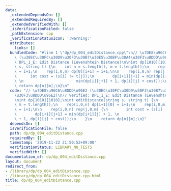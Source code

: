 ```yaml
---
data:
  _extendedDependsOn: []
  _extendedRequiredBy: []
  _extendedVerifiedWith: []
  _isVerificationFailed: false
  _pathExtension: cpp
  _verificationStatusIcon: ':warning:'
  attributes:
    links: []
  bundledCode: "#line 1 \"dp/dp_004_editDistance.cpp\"\n// \u7DE8\u96C6\u8DDD\u96E2\
    \ (\u30EC\u30FC\u30D9\u30F3\u30B7\u30E5\u30BF\u30A4\u30F3\u8DDD\u96E2)\n// Verified:\
    \ DPL_1_E: Edit Distance (Levenshtein Distance)\n\nint dp[1010][1010];\nint editDistance(string\
    \ s, string t) {\n    int n = s.length(), m = t.length();\n    rep(i,0,n) dp[i+1][0]\
    \ = i+1;\n    rep(i,0,m) dp[0][i+1] = i+1;\n\n    rep(i,0,n) rep(j,0,m) {\n  \
    \      int cost = (s[i] != t[j]);\n        dp[i+1][j+1] = min(dp[i+1][j] + 1,\
    \ \n                       min(dp[i][j+1] + 1, dp[i][j] + cost));\n    }\n   \
    \ return dp[n][m];\n}\n"
  code: "// \u7DE8\u96C6\u8DDD\u96E2 (\u30EC\u30FC\u30D9\u30F3\u30B7\u30E5\u30BF\u30A4\
    \u30F3\u8DDD\u96E2)\n// Verified: DPL_1_E: Edit Distance (Levenshtein Distance)\n\
    \nint dp[1010][1010];\nint editDistance(string s, string t) {\n    int n = s.length(),\
    \ m = t.length();\n    rep(i,0,n) dp[i+1][0] = i+1;\n    rep(i,0,m) dp[0][i+1]\
    \ = i+1;\n\n    rep(i,0,n) rep(j,0,m) {\n        int cost = (s[i] != t[j]);\n\
    \        dp[i+1][j+1] = min(dp[i+1][j] + 1, \n                       min(dp[i][j+1]\
    \ + 1, dp[i][j] + cost));\n    }\n    return dp[n][m];\n}"
  dependsOn: []
  isVerificationFile: false
  path: dp/dp_004_editDistance.cpp
  requiredBy: []
  timestamp: '2019-11-22 21:50:52+09:00'
  verificationStatus: LIBRARY_NO_TESTS
  verifiedWith: []
documentation_of: dp/dp_004_editDistance.cpp
layout: document
redirect_from:
- /library/dp/dp_004_editDistance.cpp
- /library/dp/dp_004_editDistance.cpp.html
title: dp/dp_004_editDistance.cpp
---
```

